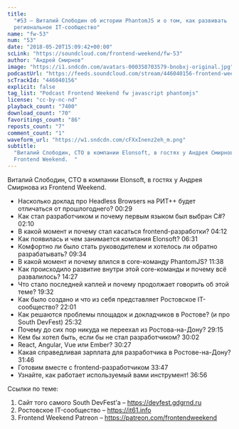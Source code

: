 ```yaml
---
title:
  "#53 – Виталий Слободин об истории PhantomJS и о том, как развивать
  региональное IT-сообщество"
name: "fw-53"
num: "53"
date: "2018-05-20T15:09:42+00:00"
scLink: "https://soundcloud.com/frontend-weekend/fw-53"
author: "Андрей Смирнов"
image: "https://i1.sndcdn.com/avatars-000358703579-bnobxj-original.jpg"
podcastUrl: "https://feeds.soundcloud.com/stream/446040156-frontend-weekend-fw-53.m4a"
scTrackId: "446040156"
explicit: false
tag_list: "Podcast Frontend Weekend fw javascript phantomjs"
license: "cc-by-nc-nd"
playback_count: "7400"
download_count: "70"
favoritings_count: "86"
reposts_count: "7"
comment_count: "1"
waveform_url: "https://w1.sndcdn.com/cFXxInenz2eh_m.png"
subtitle:
  "Виталий Слободин, CTO в компании Elonsoft, в гостях у Андрея Смирнова из
  Frontend Weekend.  "
---
```


Виталий Слободин, CTO в компании Elonsoft, в гостях у Андрея Смирнова из
Frontend Weekend.

- Насколько доклад про Headless Browsers на РИТ++ будет отличаться от
  прошлогоднего? <timecode sec="29">00:29</timecode>
- Как стал разработчиком и почему первым языком был выбран C#?
  <timecode sec="130">02:10</timecode>
- В какой момент и почему стал касаться frontend-разработки?
  <timecode sec="252">04:12</timecode>
- Как появилась и чем занимается компания Elonsoft?
  <timecode sec="391">06:31</timecode>
- Комфортно ли было стать руководителем и хотелось ли обратно разрабатывать?
  <timecode sec="574">09:34</timecode>
- В какой момент и почему влился в core-команду PhantomJS?
  <timecode sec="698">11:38</timecode>
- Как происходило развитие внутри этой core-команды и почему всё развалилось?
  <timecode sec="867">14:27</timecode>
- Что стало последней каплей и почему продолжает говорить об этой теме?
  <timecode sec="1172">19:32</timecode>
- Как было создано и что из себя представляет Ростовское IT-сообщество?
  <timecode sec="1321">22:01</timecode>
- Как решаются проблемы площадок и докладчиков в Ростове? (и про South DevFest)
  <timecode sec="1532">25:32</timecode>
- Почему до сих пор никуда не переехал из Ростова-на-Дону?
  <timecode sec="1755">29:15</timecode>
- Кем бы хотел быть, если бы не стал разработчиком?
  <timecode sec="1802">30:02</timecode>
- React, Angular, Vue или Ember? <timecode sec="1827">30:27</timecode>
- Какая справедливая зарплата для разработчика в Ростове-на-Дону?
  <timecode sec="1906">31:46</timecode>
- Готовим вместе с frontend-разработчиком <timecode sec="2027">33:47</timecode>
- Узнайте, как работает используемый вами инструмент!
  <timecode sec="2216">36:56</timecode>

Ссылки по теме:

1. Сайт того самого South DevFest’а – <https://devfest.gdgrnd.ru>
2. Ростовское IT-сообщество – <https://it61.info>
3. Frontend Weekend Patreon – <https://patreon.com/frontendweekend>
